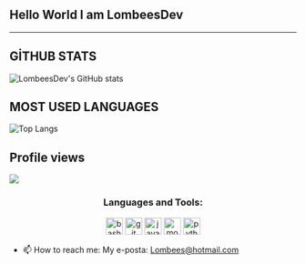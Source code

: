 ## Hello World I am LombeesDev


---

## GİTHUB STATS
![LombeesDev's GitHub stats](https://github-readme-stats.vercel.app/api?username=LombeesDev&theme=dracula&show_icons=true)
## MOST USED LANGUAGES
![Top Langs](https://github-readme-stats.vercel.app/api/top-langs/?username=LombeesDev&theme=dracula&show_icons=true)
## Profile views
![](https://komarev.com/ghpvc/?username=antonkomarev&theme=dracula&show_icons=true)


<h3 align="center">Languages and Tools:</h2>
<p align="center">
 
<img src="https://i.redd.it/tu3gt6ysfxq71.png" alt="bash" width="30" height="30"/>
<img src="https://www.pngitem.com/pimgs/m/343-3439399_transparent-unreal-engine-4-logo-png-unreal-engine.png" alt="git" width="30" height="30"/>
<img src="https://upload.wikimedia.org/wikipedia/commons/thumb/c/cd/Visual_Studio_2017_Logo.svg/1200px-Visual_Studio_2017_Logo.svg.png" alt="javascript" width="30" height="30"/>   
<img src="https://seeklogo.com/images/C/c-sharp-c-logo-02F17714BA-seeklogo.com.png" alt="mongodb" width="30" height="30"/>  
<img src="https://cmryazilim.com/wp-content/uploads/logo-sql-server-tablo-isimleri.jpg" alt="python" width="30" height="30"/> 

- 📫 How to reach me: My e-posta: Lombees@hotmail.com
